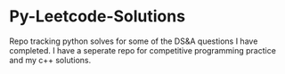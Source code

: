 # Py-Leetcode-Solutions
Repo tracking python solves for some of the DS&A questions I have completed. I have a seperate repo for competitive programming practice and my c++ solutions. 
